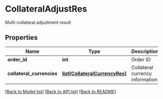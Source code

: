 # CollateralAdjustRes

Multi-collateral adjustment result
## Properties
Name | Type | Description | Notes
------------ | ------------- | ------------- | -------------
**order_id** | **int** | Order ID | [optional] 
**collateral_currencies** | [**list[CollateralCurrencyRes]**](CollateralCurrencyRes.md) | Collateral currency information | [optional] 

[[Back to Model list]](../README.md#documentation-for-models) [[Back to API list]](../README.md#documentation-for-api-endpoints) [[Back to README]](../README.md)


